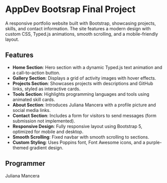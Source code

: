# AppDev Bootsrap Final Project
A responsive portfolio website built with Bootstrap, showcasing projects, skills, and contact information. The site features a modern design with custom CSS, Typed.js animations, smooth scrolling, and a mobile-friendly layout.

## Features
- **Home Section**: Hero section with a dynamic Typed.js text animation and a call-to-action button.
- **Gallery Section**: Displays a grid of activity images with hover effects.
- **Projects Section**: Showcases projects with descriptions and GitHub links, styled as interactive cards.
- **Tools Section**: Highlights programming languages and tools using animated skill cards.
- **About Section**: Introduces Juliana Mancera with a profile picture and social media links.
- **Contact Section**: Includes a form for visitors to send messages (form submission not implemented).
- **Responsive Design**: Fully responsive layout using Bootstrap 5, optimized for mobile and desktop.
- **Smooth Scrolling**: Fixed navbar with smooth scrolling to sections.
- **Custom Styling**: Uses Poppins font, Font Awesome icons, and a purple-themed gradient design.

## Programmer
Juliana Mancera
